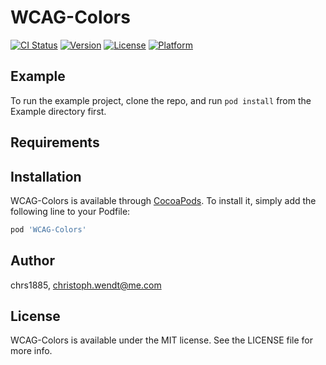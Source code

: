 # WCAG-Colors

[![CI Status](https://img.shields.io/travis/chrs1885/WCAG-Colors.svg?style=flat)](https://travis-ci.org/chrs1885/WCAG-Colors)
[![Version](https://img.shields.io/cocoapods/v/WCAG-Colors.svg?style=flat)](https://cocoapods.org/pods/WCAG-Colors)
[![License](https://img.shields.io/cocoapods/l/WCAG-Colors.svg?style=flat)](https://cocoapods.org/pods/WCAG-Colors)
[![Platform](https://img.shields.io/cocoapods/p/WCAG-Colors.svg?style=flat)](https://cocoapods.org/pods/WCAG-Colors)

## Example

To run the example project, clone the repo, and run `pod install` from the Example directory first.

## Requirements

## Installation

WCAG-Colors is available through [CocoaPods](https://cocoapods.org). To install
it, simply add the following line to your Podfile:

```ruby
pod 'WCAG-Colors'
```

## Author

chrs1885, christoph.wendt@me.com

## License

WCAG-Colors is available under the MIT license. See the LICENSE file for more info.
